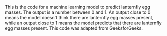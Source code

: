 This is the code for a machine learning model to predict lanternfly egg masses. The output is a number between 0 and 1. An output close to 0 means the model doesn't think there are lanternfly egg masses present, while an output close to 1 means the model predicts that there are lanternfly egg masses present.
This code was adapted from GeeksforGeeks.

